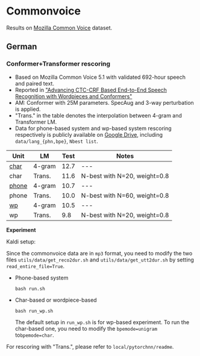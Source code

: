 # Commonvoice

Results on [Mozilla Common Voice](https://commonvoice.mozilla.org/zh-CN) dataset.

## German

### Conformer+Transformer rescoring

* Based on Mozilla Common Voice 5.1 with validated 692-hour speech and paired text.
* Reported in ["Advancing CTC-CRF Based End-to-End Speech Recognition with Wordpieces and Conformers"](https://arxiv.org/abs/2107.03007)
* AM: Conformer with 25M parameters. SpecAug and 3-way perturbation is applied.
* "Trans." in the table denotes the interpolation between 4-gram and Transformer LM.
* Data for phone-based system and wp-based system rescoring respectively is publicly available on [Google Drive](https://drive.google.com/file/d/1u4C25P21ZdhytgiZbBSsO-4XSg49QIeO/view?usp=sharing), including `data/lang_{phn,bpe}`, `Nbest list`. 

| Unit                     | LM     | Test | Notes                        |
| ------------------------ | ------ | ---- | ---------------------------- |
| [char](exp/cv_de_char/)  | 4-gram | 12.7 | ---                          |
| char                     | Trans. | 11.6 | N-best with N=20, weight=0.8 |
| [phone](exp/cv_de_phone) | 4-gram | 10.7 | ---                          |
| phone                    | Trans. | 10.0 | N-best with N=60, weight=0.8 |
| [wp](exp/cv_de_wp)       | 4-gram | 10.5 | ---                          |
| wp                       | Trans. | 9.8  | N-best with N=20, weight=0.8 |

**Experiment**

Kaldi setup:

Since the commonvoice data are in `mp3` format, you need to modify the two files `utils/data/get_reco2dur.sh` and `utils/data/get_utt2dur.sh` by setting `read_entire_file=True`.

* Phone-based system

  ```shell
  bash run.sh
  ```

* Char-based or wordpiece-based

  ```shell
  bash run_wp.sh
  ```

  The default setup in `run_wp.sh` is for wp-based experiment. To run the char-based one, you need to modify the `bpemode=unigram` to`bpemode=char`.

For rescoring with "Trans.", please refer to `local/pytorchnn/readme`.

